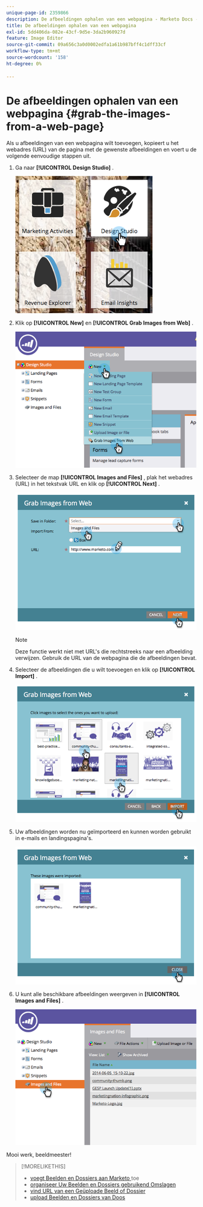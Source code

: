 ```yaml
---
unique-page-id: 2359866
description: De afbeeldingen ophalen van een webpagina - Marketo Docs - Productdocumentatie
title: De afbeeldingen ophalen van een webpagina
exl-id: 5dd406da-082e-43cf-9d5e-3da2b960927d
feature: Image Editor
source-git-commit: 09a656c3a0d0002edfa1a61b987bff4c1dff33cf
workflow-type: tm+mt
source-wordcount: '158'
ht-degree: 0%

---
```


# De afbeeldingen ophalen van een webpagina {#grab-the-images-from-a-web-page}

Als u afbeeldingen van een webpagina wilt toevoegen, kopieert u het webadres (URL) van de pagina met de gewenste afbeeldingen en voert u de volgende eenvoudige stappen uit.

1. Ga naar **[!UICONTROL Design Studio]** .

   ![](assets/designstudio-2.png)

1. Klik op **[!UICONTROL New]** en **[!UICONTROL Grab Images from Web]** .

   ![](assets/image2014-9-16-11-3a37-3a46.png)

1. Selecteer de map **[!UICONTROL Images and Files]** , plak het webadres (URL) in het tekstvak URL en klik op **[!UICONTROL Next]** .

   ![](assets/image2014-9-16-11-3a37-3a55.png)

   >[!NOTE]
   >
   >Deze functie werkt niet met URL&#39;s die rechtstreeks naar een afbeelding verwijzen. Gebruik de URL van de webpagina die de afbeeldingen bevat.

1. Selecteer de afbeeldingen die u wilt toevoegen en klik op **[!UICONTROL Import]** .

   ![](assets/image2014-9-16-11-3a38-3a3.png)

1. Uw afbeeldingen worden nu geïmporteerd en kunnen worden gebruikt in e-mails en landingspagina&#39;s.

   ![](assets/image2014-9-16-11-3a38-3a9.png)

1. U kunt alle beschikbare afbeeldingen weergeven in **[!UICONTROL Images and Files]** .

   ![](assets/image2014-9-16-11-3a38-3a18.png)

Mooi werk, beeldmeester!

>[!MORELIKETHIS]
>
>* [ voegt Beelden en Dossiers aan Marketo ](/help/marketo/product-docs/demand-generation/images-and-files/add-images-and-files-to-marketo.md) toe
>* [ organiseer Uw Beelden en Dossiers gebruikend Omslagen ](/help/marketo/product-docs/demand-generation/images-and-files/organize-your-images-and-files-using-folders.md)
>* [ vind URL van een Geüploade Beeld of Dossier ](/help/marketo/product-docs/demand-generation/images-and-files/find-the-url-of-an-uploaded-image-or-file.md)
>* [ upload Beelden en Dossiers van Doos ](/help/marketo/product-docs/demand-generation/images-and-files/upload-images-and-files-from-box.md)
